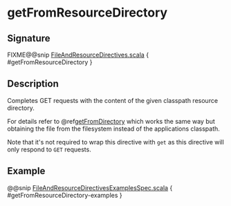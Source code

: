 <a id="getfromresourcedirectory"></a>
# getFromResourceDirectory

## Signature

FIXME@@snip [FileAndResourceDirectives.scala](../../../../../../../../../akka-http/src/main/scala/akka/http/scaladsl/server/directives/FileAndResourceDirectives.scala) { #getFromResourceDirectory }

## Description

Completes GET requests with the content of the given classpath resource directory.

For details refer to @ref[getFromDirectory](getFromDirectory.md#getfromdirectory) which works the same way but obtaining the file from the filesystem
instead of the applications classpath.

Note that it's not required to wrap this directive with `get` as this directive will only respond to `GET` requests.

## Example

@@snip [FileAndResourceDirectivesExamplesSpec.scala](../../../../../../../test/scala/docs/http/scaladsl/server/directives/FileAndResourceDirectivesExamplesSpec.scala) { #getFromResourceDirectory-examples }